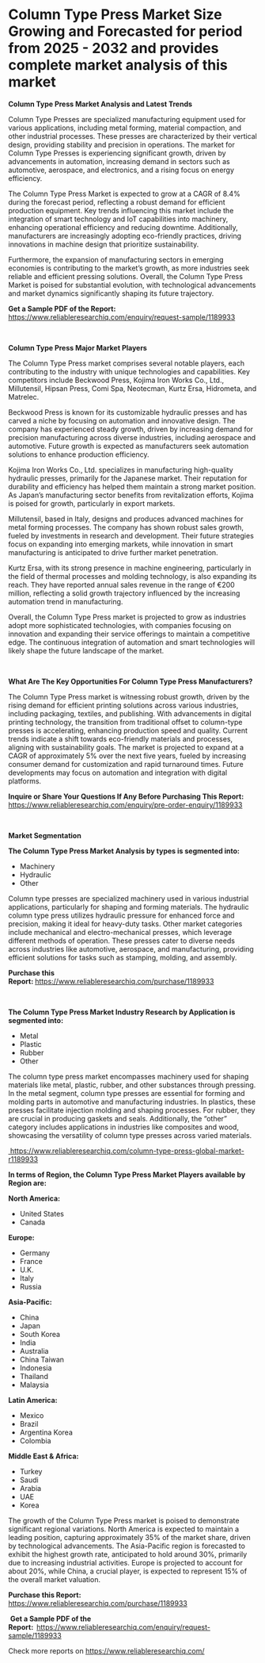 <p><h1>Column Type Press Market Size Growing and Forecasted for period from 2025 - 2032 and provides complete market analysis of this market</h1></p><p><strong>Column Type Press Market Analysis and Latest Trends</strong></p>
<p><p>Column Type Presses are specialized manufacturing equipment used for various applications, including metal forming, material compaction, and other industrial processes. These presses are characterized by their vertical design, providing stability and precision in operations. The market for Column Type Presses is experiencing significant growth, driven by advancements in automation, increasing demand in sectors such as automotive, aerospace, and electronics, and a rising focus on energy efficiency.</p><p>The Column Type Press Market is expected to grow at a CAGR of 8.4% during the forecast period, reflecting a robust demand for efficient production equipment. Key trends influencing this market include the integration of smart technology and IoT capabilities into machinery, enhancing operational efficiency and reducing downtime. Additionally, manufacturers are increasingly adopting eco-friendly practices, driving innovations in machine design that prioritize sustainability.</p><p>Furthermore, the expansion of manufacturing sectors in emerging economies is contributing to the market’s growth, as more industries seek reliable and efficient pressing solutions. Overall, the Column Type Press Market is poised for substantial evolution, with technological advancements and market dynamics significantly shaping its future trajectory.</p></p>
<p><strong>Get a Sample PDF of the Report:&nbsp;</strong> <a href="https://www.reliableresearchiq.com/enquiry/request-sample/1189933?utm_campaign=3106&utm_medium=2&utm_source=Github&utm_content=ia&utm_term=30032025&utm_id=column-type-press">https://www.reliableresearchiq.com/enquiry/request-sample/1189933</a></p>
<p>&nbsp;</p>
<p><strong>Column Type Press Major Market Players</strong></p>
<p><p>The Column Type Press market comprises several notable players, each contributing to the industry with unique technologies and capabilities. Key competitors include Beckwood Press, Kojima Iron Works Co., Ltd., Millutensil, Hipsan Press, Comi Spa, Neotecman, Kurtz Ersa, Hidrometa, and Matrelec.</p><p>Beckwood Press is known for its customizable hydraulic presses and has carved a niche by focusing on automation and innovative design. The company has experienced steady growth, driven by increasing demand for precision manufacturing across diverse industries, including aerospace and automotive. Future growth is expected as manufacturers seek automation solutions to enhance production efficiency.</p><p>Kojima Iron Works Co., Ltd. specializes in manufacturing high-quality hydraulic presses, primarily for the Japanese market. Their reputation for durability and efficiency has helped them maintain a strong market position. As Japan’s manufacturing sector benefits from revitalization efforts, Kojima is poised for growth, particularly in export markets.</p><p>Millutensil, based in Italy, designs and produces advanced machines for metal forming processes. The company has shown robust sales growth, fueled by investments in research and development. Their future strategies focus on expanding into emerging markets, while innovation in smart manufacturing is anticipated to drive further market penetration.</p><p>Kurtz Ersa, with its strong presence in machine engineering, particularly in the field of thermal processes and molding technology, is also expanding its reach. They have reported annual sales revenue in the range of €200 million, reflecting a solid growth trajectory influenced by the increasing automation trend in manufacturing.</p><p>Overall, the Column Type Press market is projected to grow as industries adopt more sophisticated technologies, with companies focusing on innovation and expanding their service offerings to maintain a competitive edge. The continuous integration of automation and smart technologies will likely shape the future landscape of the market.</p></p>
<p>&nbsp;</p>
<p><strong>What Are The Key Opportunities For Column Type Press Manufacturers?</strong></p>
<p><p>The Column Type Press market is witnessing robust growth, driven by the rising demand for efficient printing solutions across various industries, including packaging, textiles, and publishing. With advancements in digital printing technology, the transition from traditional offset to column-type presses is accelerating, enhancing production speed and quality. Current trends indicate a shift towards eco-friendly materials and processes, aligning with sustainability goals. The market is projected to expand at a CAGR of approximately 5% over the next five years, fueled by increasing consumer demand for customization and rapid turnaround times. Future developments may focus on automation and integration with digital platforms.</p></p>
<p><strong>Inquire or Share Your Questions If Any Before Purchasing This Report:</strong> <a href="https://www.reliableresearchiq.com/enquiry/pre-order-enquiry/1189933?utm_campaign=3106&utm_medium=2&utm_source=Github&utm_content=ia&utm_term=30032025&utm_id=column-type-press">https://www.reliableresearchiq.com/enquiry/pre-order-enquiry/1189933</a></p>
<p>&nbsp;</p>
<p><strong>Market Segmentation</strong></p>
<p><strong>The Column Type Press Market Analysis by types is segmented into:</strong></p>
<p><ul><li>Machinery</li><li>Hydraulic</li><li>Other</li></ul></p>
<p><p>Column type presses are specialized machinery used in various industrial applications, particularly for shaping and forming materials. The hydraulic column type press utilizes hydraulic pressure for enhanced force and precision, making it ideal for heavy-duty tasks. Other market categories include mechanical and electro-mechanical presses, which leverage different methods of operation. These presses cater to diverse needs across industries like automotive, aerospace, and manufacturing, providing efficient solutions for tasks such as stamping, molding, and assembly.</p></p>
<p><strong>Purchase this Report:&nbsp;</strong><a href="https://www.reliableresearchiq.com/purchase/1189933?utm_campaign=3106&utm_medium=2&utm_source=Github&utm_content=ia&utm_term=30032025&utm_id=column-type-press">https://www.reliableresearchiq.com/purchase/1189933</a></p>
<p>&nbsp;</p>
<p><strong>The Column Type Press Market Industry Research by Application is segmented into:</strong></p>
<p><ul><li>Metal</li><li>Plastic</li><li>Rubber</li><li>Other</li></ul></p>
<p><p>The column type press market encompasses machinery used for shaping materials like metal, plastic, rubber, and other substances through pressing. In the metal segment, column type presses are essential for forming and molding parts in automotive and manufacturing industries. In plastics, these presses facilitate injection molding and shaping processes. For rubber, they are crucial in producing gaskets and seals. Additionally, the “other” category includes applications in industries like composites and wood, showcasing the versatility of column type presses across varied materials.</p></p>
<p><a href="https://www.reliableresearchiq.com/column-type-press-global-market-r1189933?utm_campaign=3106&utm_medium=2&utm_source=Github&utm_content=ia&utm_term=30032025&utm_id=column-type-press">&nbsp;https://www.reliableresearchiq.com/column-type-press-global-market-r1189933</a></p>
<p><strong>In terms of Region, the Column Type Press Market Players available by Region are:</strong></p>
<p>
    <p> <strong> North America: </strong>
        <ul>
            <li>United States</li>
            <li>Canada</li>
        </ul>
        </p> 
    <p> <strong> Europe: </strong>
        <ul>
            <li>Germany</li>
            <li>France</li>
            <li>U.K.</li>
            <li>Italy</li>
            <li>Russia</li>
        </ul>
        </p> 
    <p> <strong> Asia-Pacific: </strong>
        <ul>
            <li>China</li>
            <li>Japan</li>
            <li>South Korea</li>
            <li>India</li>
            <li>Australia</li>
            <li>China Taiwan</li>
            <li>Indonesia</li>
            <li>Thailand</li>
            <li>Malaysia</li>
        </ul>
        </p> 
    <p> <strong> Latin America: </strong>
        <ul>
            <li>Mexico</li>
            <li>Brazil</li>
            <li>Argentina Korea</li>
            <li>Colombia</li>
        </ul>
        </p> 
    <p> <strong> Middle East & Africa: </strong>
        <ul>
            <li>Turkey</li>
            <li>Saudi</li>
            <li>Arabia</li>
            <li>UAE</li>
            <li>Korea</li>
        </ul>
    </p>
    </p>
<p><p>The growth of the Column Type Press market is poised to demonstrate significant regional variations. North America is expected to maintain a leading position, capturing approximately 35% of the market share, driven by technological advancements. The Asia-Pacific region is forecasted to exhibit the highest growth rate, anticipated to hold around 30%, primarily due to increasing industrial activities. Europe is projected to account for about 20%, while China, a crucial player, is expected to represent 15% of the overall market valuation.</p></p>
<p><strong>Purchase this Report: </strong><a href="https://www.reliableresearchiq.com/purchase/1189933?utm_campaign=3106&utm_medium=2&utm_source=Github&utm_content=ia&utm_term=30032025&utm_id=column-type-press">https://www.reliableresearchiq.com/purchase/1189933</a></p>
<p>&nbsp;<strong>Get a Sample PDF of the Report:&nbsp;&nbsp;</strong><a href="https://www.reliableresearchiq.com/enquiry/request-sample/1189933?utm_campaign=3106&utm_medium=2&utm_source=Github&utm_content=ia&utm_term=30032025&utm_id=column-type-press">https://www.reliableresearchiq.com/enquiry/request-sample/1189933</a></p>
<p><strong></strong></p>
<p>Check more reports on <a href="https://www.reliableresearchiq.com/?utm_campaign=3106&utm_medium=2&utm_source=Github&utm_content=ia&utm_term=30032025&utm_id=column-type-press">https://www.reliableresearchiq.com/</a></p>